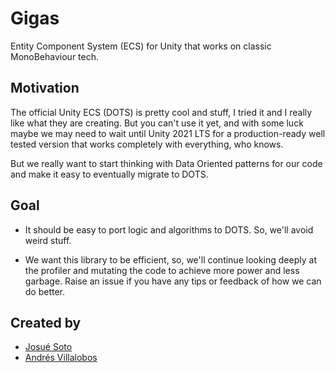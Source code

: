 # Gigas

Entity Component System (ECS) for Unity that works on classic MonoBehaviour
tech.

## Motivation

The official Unity ECS (DOTS) is pretty cool and stuff, I tried it and I really
like what they are creating. But you can't use it yet, and with some luck maybe
we may need to wait until Unity 2021 LTS for a production-ready well tested
version that works completely with everything, who knows.

But we really want to start thinking with Data Oriented patterns for our code
and make it easy to eventually migrate to DOTS.

## Goal

- It should be easy to port logic and algorithms to DOTS. So, we'll avoid weird
  stuff.

- We want this library to be efficient, so, we'll continue looking deeply at the
  profiler and mutating the code to achieve more power and less garbage. Raise
  an issue if you have any tips or feedback of how we can do better.

## Created by

- [Josué Soto](https://www.linkedin.com/in/josue-soto-cambronero-3a8b1539/)
- [Andrés Villalobos](https://www.linkedin.com/in/alvivar/)

